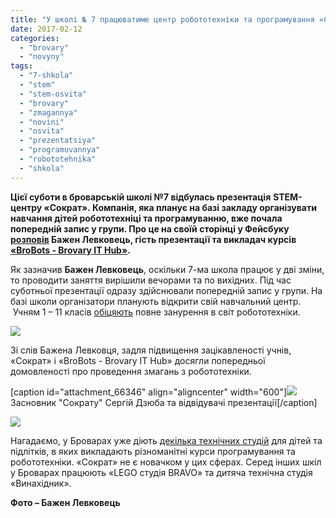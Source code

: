 ```yaml
---
title: "У школі № 7 працюватиме центр робототехніки та програмування «Сократ» - ФОТО"
date: 2017-02-12
categories: 
  - "brovary"
  - "novyny"
tags: 
  - "7-shkola"
  - "stem"
  - "stem-osvita"
  - "brovary"
  - "zmagannya"
  - "novini"
  - "osvita"
  - "prezentatsiya"
  - "programuvannya"
  - "robototehnika"
  - "shkola"
---
```


**Цієї суботи в броварській школі №7 відбулась презентація** **STEM-центру «Сократ». Компанія, яка планує на базі закладу організувати навчання дітей робототехніці та програмуванню, вже почала попередній запис у групи. Про це на своїй сторінці у Фейсбуку [розповів](https://www.facebook.com/bazhen.levkovets/posts/1817040458547361) Бажен Левковець, гість презентації та викладач курсів [«BroBots - Brovary IT Hub»](https://mpz.brovary.org/u-brobots-vidkrylysya-novi-kursy-robototehniky-ta-programuvannya/).**

Як зазначив **Бажен Левковець**, оскільки 7-ма школа працює у дві зміни, то проводити заняття вирішили вечорами та по вихідних. Під час суботньої презентації одразу здійснювали попередній запис у групи. На базі школи організатори планують відкрити свій навчальний центр.  Учням 1 – 11 класів [обіцяють](https://mpz.brovary.org/anons-11-lyutogo-stem-tsentr-sokrat-prezentuye-kursy-z-robototehniky-ta-programuvannya/) повне занурення в світ робототехніки.

[![](https://mpz.brovary.org/wp-content/uploads/2017/02/Sokrat-robototehnika-programuvannya-prezentatsiya_6.jpg)](https://mpz.brovary.org/wp-content/uploads/2017/02/Sokrat-robototehnika-programuvannya-prezentatsiya_6.jpg)

Зі слів Бажена Левковця, задля підвищення зацікавленості учнів, «Сократ» і «BroBots - Brovary IT Hub» досягли попередньої домовленості про проведення змагань з робототехніки.

\[caption id="attachment\_66346" align="aligncenter" width="600"\][![](https://mpz.brovary.org/wp-content/uploads/2017/02/Sokrat-robototehnika-programuvannya-prezentatsiya_4.jpg)](https://mpz.brovary.org/wp-content/uploads/2017/02/Sokrat-robototehnika-programuvannya-prezentatsiya_4.jpg) Засновник "Сократу" Сергій Дзюба та відвідувачі презентації\[/caption\]

[![](https://mpz.brovary.org/wp-content/uploads/2017/02/Sokrat-robototehnika-programuvannya-prezentatsiya_robot-2.jpg)](https://mpz.brovary.org/wp-content/uploads/2017/02/Sokrat-robototehnika-programuvannya-prezentatsiya_robot-2.jpg)

Нагадаємо, у Броварах уже діють [декілька технічних студій](https://mpz.brovary.org/brovarski-dytyachi-lego-studiyi-yak-navchytysya-keruvaty-robotamy/) для дітей та підлітків, в яких викладають різноманітні курси програмування та робототехніки. «Сократ» не є новачком у цих сферах. Серед інших шкіл у Броварах працюють «LEGO студія BRAVO» та дитяча технічна студія «Винахідник».

**Фото – Бажен Левковець**
